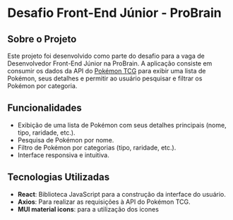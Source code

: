 # Desafio Front-End Júnior - ProBrain

## Sobre o Projeto
Este projeto foi desenvolvido como parte do desafio para a vaga de Desenvolvedor Front-End Júnior na ProBrain. A aplicação consiste em consumir os dados da API do [Pokémon TCG](https://pokemontcg.io/) para exibir uma lista de Pokémon, seus detalhes e permitir ao usuário pesquisar e filtrar os Pokémon por categoria.

## Funcionalidades
- Exibição de uma lista de Pokémon com seus detalhes principais (nome, tipo, raridade, etc.).
- Pesquisa de Pokémon por nome.
- Filtro de Pokémon por categorias (tipo, raridade, etc.).
- Interface responsiva e intuitiva.

## Tecnologias Utilizadas
- **React**: Biblioteca JavaScript para a construção da interface do usuário.
- **Axios**: Para realizar as requisições à API do Pokémon TCG.
- **MUI material icons**: para a utilização dos icones 
